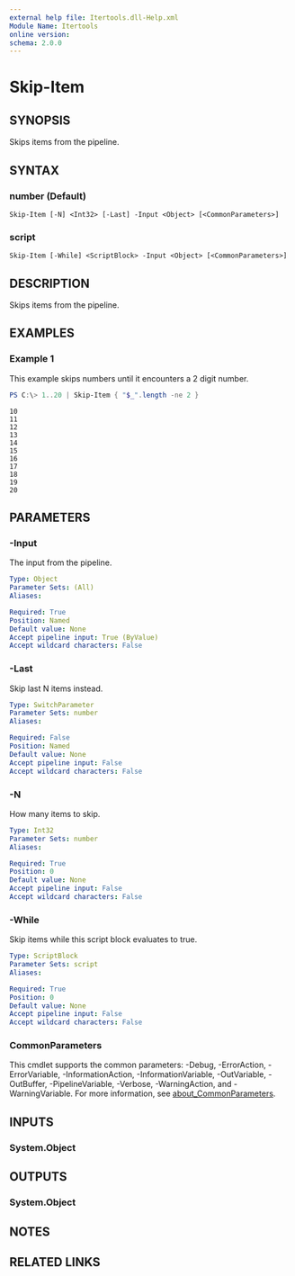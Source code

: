 ```yaml
---
external help file: Itertools.dll-Help.xml
Module Name: Itertools
online version:
schema: 2.0.0
---
```


# Skip-Item

## SYNOPSIS
Skips items from the pipeline.

## SYNTAX

### number (Default)
```
Skip-Item [-N] <Int32> [-Last] -Input <Object> [<CommonParameters>]
```

### script
```
Skip-Item [-While] <ScriptBlock> -Input <Object> [<CommonParameters>]
```

## DESCRIPTION
Skips items from the pipeline.

## EXAMPLES

### Example 1
This example skips numbers until it encounters a 2 digit number.

```powershell
PS C:\> 1..20 | Skip-Item { "$_".length -ne 2 }
```

```
10
11
12
13
14
15
16
17
18
19
20
```

## PARAMETERS

### -Input
The input from the pipeline.

```yaml
Type: Object
Parameter Sets: (All)
Aliases:

Required: True
Position: Named
Default value: None
Accept pipeline input: True (ByValue)
Accept wildcard characters: False
```

### -Last
Skip last N items instead.

```yaml
Type: SwitchParameter
Parameter Sets: number
Aliases:

Required: False
Position: Named
Default value: None
Accept pipeline input: False
Accept wildcard characters: False
```

### -N
How many items to skip.

```yaml
Type: Int32
Parameter Sets: number
Aliases:

Required: True
Position: 0
Default value: None
Accept pipeline input: False
Accept wildcard characters: False
```

### -While
Skip items while this script block evaluates to true.

```yaml
Type: ScriptBlock
Parameter Sets: script
Aliases:

Required: True
Position: 0
Default value: None
Accept pipeline input: False
Accept wildcard characters: False
```

### CommonParameters
This cmdlet supports the common parameters: -Debug, -ErrorAction, -ErrorVariable, -InformationAction, -InformationVariable, -OutVariable, -OutBuffer, -PipelineVariable, -Verbose, -WarningAction, and -WarningVariable. For more information, see [about_CommonParameters](http://go.microsoft.com/fwlink/?LinkID=113216).

## INPUTS

### System.Object

## OUTPUTS

### System.Object

## NOTES

## RELATED LINKS
